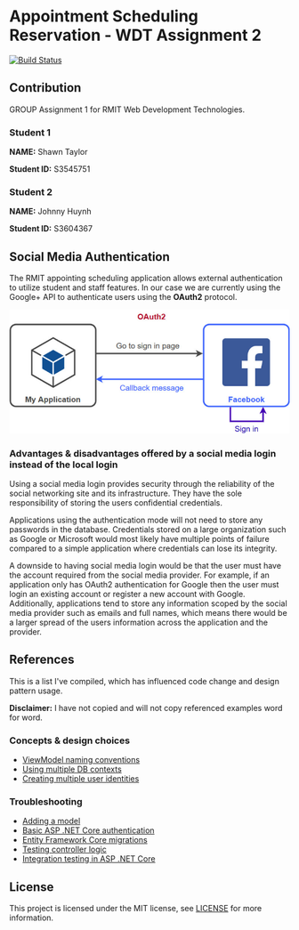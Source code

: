 # Appointment Scheduling Reservation - WDT Assignment 2

[![Build Status](https://travis-ci.com/johnnyhuy/wdt-assignment-two.svg?token=ub2yBqp1vBAx6s5o2ewE&branch=master)](https://travis-ci.com/johnnyhuy/wdt-assignment-two)

## Contribution

GROUP Assignment 1 for RMIT Web Development Technologies.

### Student 1

**NAME:**  Shawn Taylor

**Student ID:** S3545751

### Student 2

**NAME:** Johnny Huynh

**Student ID:** S3604367

## Social Media Authentication

The RMIT appointing scheduling application allows external authentication to utilize student and staff features. In our case we are currently using the Google+ API to authenticate users using the **OAuth2** protocol.

[![SocialMediaAuth](./Images/SocialMediaAuth.jpg?raw=true)](Images/SocialMediaAuth.jpg)

### Advantages & disadvantages offered by a social media login instead of the local login

Using a social media login provides security through the reliability of the social networking site and its infrastructure. They have the sole responsibility of storing the users confidential credentials.

Applications using the authentication mode will not need to store any passwords in the database. Credentials stored on a large organization such as Google or Microsoft would most likely have multiple points of failure compared to a simple application where credentials can lose its integrity.

A downside to having social media login would be that the user must have the account required from the social media provider. For example, if an application only has OAuth2 authentication for Google then the user must login an existing account or register a new account with Google. Additionally, applications tend to store any information scoped by the social media provider such as emails and full names, which means there would be a larger spread of the users information across the application and the provider.

## References

This is a list I've compiled, which has influenced code change and design pattern usage.

**Disclaimer:** I have not copied and will not copy referenced examples word for word.

### Concepts & design choices

- [ViewModel naming conventions](https://stackoverflow.com/questions/8883122/naming-conventions-regarding-view-models-to-avoid-long-names)
- [Using multiple DB contexts](https://stackoverflow.com/questions/52276128/net-core-2-1-multiple-dbcontext-for-same-database)
- [Creating multiple user identities](https://stackoverflow.com/questions/42163390/can-i-create-multiple-identity-tables-in-asp-net-mvc)

### Troubleshooting

- [Adding a model](https://docs.microsoft.com/en-us/aspnet/core/tutorials/first-mvc-app/adding-model?view=aspnetcore-2.1&tabs=visual-studio)
- [Basic ASP .NET Core authentication](http://jasonwatmore.com/post/2018/09/08/aspnet-core-21-basic-authentication-tutorial-with-example-api)
- [Entity Framework Core migrations](https://docs.microsoft.com/en-us/aspnet/core/data/ef-mvc/migrations?view=aspnetcore-2.0)
- [Testing controller logic](https://docs.microsoft.com/en-us/aspnet/core/mvc/controllers/testing?view=aspnetcore-2.1)
- [Integration testing in ASP .NET Core](https://docs.microsoft.com/en-us/aspnet/core/test/integration-tests?view=aspnetcore-2.1)

## License

This project is licensed under the MIT license, see [LICENSE](https://github.com/johnnyhuy/wdt-assignment-one/blob/master/LICENSE) for more information.
